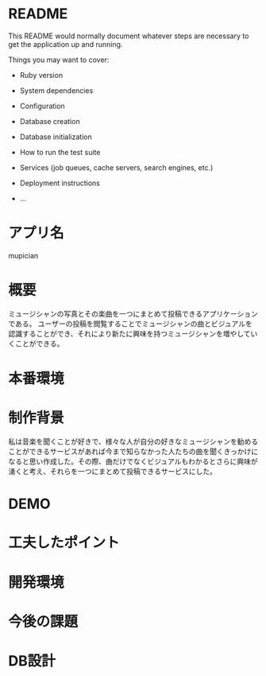 # README

This README would normally document whatever steps are necessary to get the
application up and running.

Things you may want to cover:

* Ruby version

* System dependencies

* Configuration

* Database creation

* Database initialization

* How to run the test suite

* Services (job queues, cache servers, search engines, etc.)

* Deployment instructions

* ...

# アプリ名
mupician

# 概要
ミュージシャンの写真とその楽曲を一つにまとめて投稿できるアプリケーションである。
ユーザーの投稿を閲覧することでミュージシャンの曲とビジュアルを認識することができ、それにより新たに興味を持つミュージシャンを増やしていくことができる。

# 本番環境


# 制作背景
私は音楽を聞くことが好きで、様々な人が自分の好きなミュージシャンを勧めることができるサービスがあれば今まで知らなかった人たちの曲を聞くきっかけになると思い作成した。その際、曲だけでなくビジュアルもわかるとさらに興味が湧くと考え、それらを一つにまとめて投稿できるサービスにした。

# DEMO

# 工夫したポイント


# 開発環境


# 今後の課題

# DB設計
